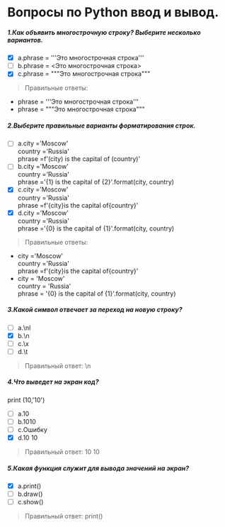# Вопросы по Python ввод и вывод.
##### 1.Как объявить многострочную строку? Выберите несколько вариантов.
- [X] a.phrase = '''Это многострочная строка'''
- [ ] b.phrase = <Это многострочная строка>
- [X] c.phrase = """Это многострочная строка"""

> Правильные ответы:
- phrase = '''Это многострочная строка'''
- phrase = """Это многострочная строка"""

##### 2.Выберите правильные варианты форматирования строк.
- [ ] a.city ='Moscow'<br>
country ='Russia'<br>
phrase =f'(city) is the capital of (country)'<br>
- [ ] b.city ='Moscow'<br>
country ='Russia'<br>
phrase ='{1} is the capital of {2}'.format(city, country)<br>
- [X] c.city ='Moscow'<br>
country ='Russia'<br>
phrase =f'{city}is the capital of{country}'<br>
- [X] d.city ='Moscow'<br>
country ='Russia'<br>
phrase ='{0} is the capital of {1}'.format(city, country)<br>

> Правильные ответы: 
- city ='Moscow'<br>
country ='Russia'<br>
phrase =f'{city}is the capital of{country}'<br>
- city = 'Moscow'<br>
country = 'Russia'<br>
phrase = '{0} is the capital of {1}'.format(city, country)

##### 3.Какой символ отвечает за переход на новую строку?
- [ ] a.\nl
- [X] b.\n 
- [ ] c.\x
- [ ] d.\t

> Правильный ответ: \n

##### 4.Что выведет на экран код?
print
(10,'10')
- [ ] a.10
- [ ] b.1010
- [ ] c.Ошибку
- [X] d.10 10

> Правильный ответ: 10 10

##### 5.Какая функция служит для вывода значений на экран?
- [X] a.print() 
- [ ] b.draw()
- [ ] c.show()

> Правильный ответ: print()

